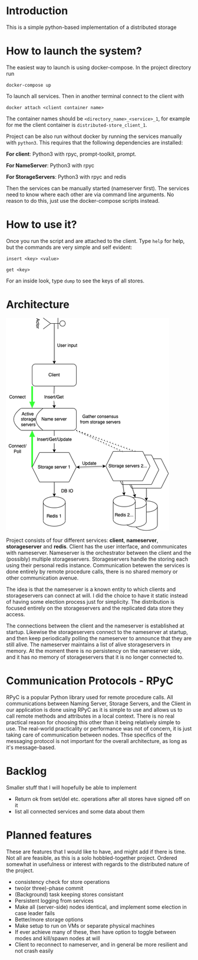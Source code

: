 # Introduction

This is a simple python-based implementation of a distributed storage

# How to launch the system?

The easiest way to launch is using docker-compose. In the project directory run

```
docker-compose up
```

To launch all services. Then in another terminal connect to the client with

```
docker attach <client container name>
```

The container names should be `<directory_name>_<service>_1`, for example for me the client container is `distributed-store_client_1`.

Project can be also run without docker by running the services manually with `python3`. This requires that the following dependencies are installed:

**For client**: Python3 with rpyc, prompt-toolkit, prompt.

**For NameServer**: Python3 with rpyc

**For StorageServers**: Python3 with rpyc and redis

Then the services can be manually started (nameserver first). The services need to know where each other are via command line arguments. No reason to do this, just use the docker-compose scripts instead.

# How to use it?

Once you run the script and are attached to the client. Type `help` for help, but the commands are very simple and self evident:

```
insert <key> <value>
```

```
get <key>
```

For an inside look, type `dump` to see the keys of all stores.

# Architecture

![](./documentation/structure.png)

Project consists of four different services: **client**, **nameserver**, **storageserver** and **redis**. Client has the user interface, and communicates with nameserver. Nameserver is the orchestrator between the client and the (possibly) multiple storageservers. Storageservers handle the storing each using their personal redis instance. Communication betewen the services is done entirely by remote procedure calls, there is no shared memory or other communication avenue.

The idea is that the nameserver is a known entity to which clients and storageservers can connect at will. I did the choice to have it static instead of having some election process just for simplicity. The distribution is focused entirely on the storageservers and the replicated data store they access.

The connections between the client and the nameserver is established at startup. Likewise the storageservers connect to the nameserver at startup, and then keep periodically polling the nameserver to announce that they are still alive. The nameserver maintains a list of alive storageservers in memory. At the moment there is no persistency on the nameserver side, and it has no memory of storageservers that it is no longer connected to.

# Communication Protocols - RPyC

RPyC is a popular Python library used for remote procedure calls. All communications between Naming Server, Storage Servers, and the Client in our application is done using RPyC as it is simple to use and allows us to call remote methods and attributes in a local context. There is no real practical reason for choosing this other than it being relatively simple to use. The real-world practicality or performance was not of concern, it is just taking care of communication between nodes. Thse specifics of the messaging protocol is not important for the overall architecture, as long as it's message-based.

# Backlog

Smaller stuff that I will hopefully be able to implement

- Return ok from set/del etc. operations after all stores have signed off on it
- list all connected services and some data about them

# Planned features

These are features that I would like to have, and might add if there is time. Not all are feasible, as this is a solo hobbled-together project. Ordered somewhat in usefulness or interest with regards to the distributed nature of the project.

- consistency check for store operations
- two(or three)-phase commit
- (Background) task keeping stores consistant
- Persistent logging from services
- Make all (server-side) nodes identical, and implement some election in case leader fails
- Better/more storage options
- Make setup to run on VMs or separate physical machines
- If ever achieve many of these, then have option to toggle between modes and kill/spawn nodes at will
- Client to reconnect to nameserver, and in general be more resilient and not crash easily
